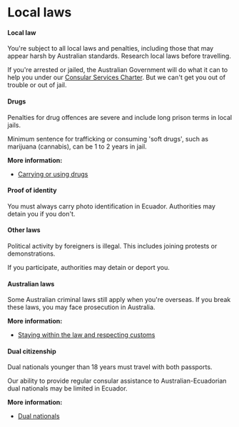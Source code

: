 # Local laws

#### Local law

You're subject to all local laws and penalties, including those that may appear harsh by Australian standards. Research local laws before travelling.

If you're arrested or jailed, the Australian Government will do what it can to help you under our [Consular Services Charter](/consular-services/consular-services-charter "Consular Services Charter"). But we can't get you out of trouble or out of jail.

#### Drugs

Penalties for drug offences are severe and include long prison terms in local jails.

Minimum sentence for trafficking or consuming 'soft drugs', such as marijuana (cannabis), can be 1 to 2 years in jail.

**More information:**

* [Carrying or using drugs](/before-you-go/laws/drugs "Carrying or using drugs")

#### Proof of identity

You must always carry photo identification in Ecuador. Authorities may detain you if you don't.

#### Other laws

Political activity by foreigners is illegal. This includes joining protests or demonstrations.

If you participate, authorities may detain or deport you.

#### Australian laws

Some Australian criminal laws still apply when you're overseas. If you break these laws, you may face prosecution in Australia.

**More information:**

* [Staying within the law and respecting customs](/before-you-go/laws "Staying within the law")

#### Dual citizenship

Dual nationals younger than 18 years must travel with both passports.

Our ability to provide regular consular assistance to Australian-Ecuadorian dual nationals may be limited in Ecuador.

**More information:**

* [Dual nationals](/before-you-go/who-you-are/dual-nationals "Advice for dual nationals")